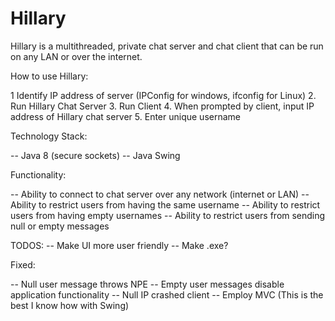 # Hillary
Hillary is a multithreaded, private chat server and chat client that can be run on any LAN or over the internet.  

How to use Hillary:

1 Identify IP address of server (IPConfig for windows, ifconfig for Linux)
2. Run Hillary Chat Server
3. Run Client
4. When prompted by client, input IP address of Hillary chat server
5. Enter unique username

Technology Stack: 

-- Java 8 (secure sockets)
-- Java Swing

Functionality: 

-- Ability to connect to chat server over any network (internet or LAN)
-- Ability to restrict users from having the same username
-- Ability to restrict users from having empty usernames
-- Ability to restrict users from sending null or empty messages


TODOS:
-- Make UI more user friendly
-- Make .exe? 

Fixed: 

-- Null user message throws NPE
-- Empty user messages disable application functionality 
-- Null IP crashed client
-- Employ MVC (This is the best I know how with Swing)